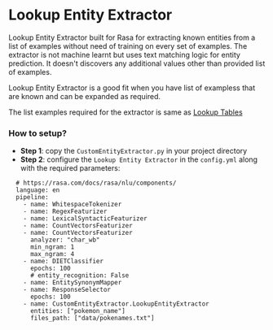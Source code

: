 # Lookup Entity Extractor

Lookup Entity Extractor built for Rasa for extracting known entities from a list of examples without need of training on every set of examples. 
The extractor is not machine learnt but uses text matching logic for entity prediction. It doesn't discovers any additional values other than provided list of examples.

Lookup Entity Extractor is a good fit when you have list of exampless that are known and can be expanded as required.

The list examples required for the extractor is same as [Lookup Tables](https://rasa.com/docs/rasa/nlu/training-data-format/#lookup-tables)

### How to setup?

- **Step 1**: copy the `CustomEntityExtractor.py` in your project directory
- **Step 2**: configure the `Lookup Entity Extractor` in the `config.yml` along with the required parameters:
```
  # https://rasa.com/docs/rasa/nlu/components/
  language: en
  pipeline:
    - name: WhitespaceTokenizer
    - name: RegexFeaturizer
    - name: LexicalSyntacticFeaturizer
    - name: CountVectorsFeaturizer
    - name: CountVectorsFeaturizer
      analyzer: "char_wb"
      min_ngram: 1
      max_ngram: 4
    - name: DIETClassifier
      epochs: 100
      # entity_recognition: False
    - name: EntitySynonymMapper
    - name: ResponseSelector
      epochs: 100
    - name: CustomEntityExtractor.LookupEntityExtractor
      entities: ["pokemon_name"]
      files_path: ["data/pokenames.txt"]

```
